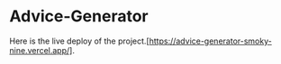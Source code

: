 # Advice-Generator
 
Here is the live deploy of the project.[https://advice-generator-smoky-nine.vercel.app/].
